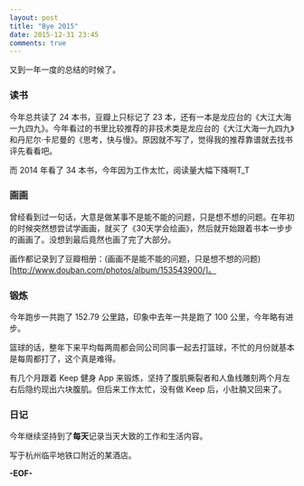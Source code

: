 ```yaml
---
layout: post
title: "Bye 2015"
date: 2015-12-31 23:45
comments: true
---
```


又到一年一度的总结的时候了。

### 读书

今年总共读了 24 本书，豆瓣上只标记了 23 本，还有一本是龙应台的《大江大海一九四九》。今年看过的书里比较推荐的非技术类是龙应台的《大江大海一九四九》和丹尼尔·卡尼曼的《思考，快与慢》。原因就不写了，觉得我的推荐靠谱就去找书评先看看吧。

而 2014 年看了 34 本书，今年因为工作太忙，阅读量大幅下降啊T_T

### 画画

曾经看到过一句话，大意是做某事不是能不能的问题，只是想不想的问题。在年初的时候突然想尝试学画画，就买了《30天学会绘画》，然后就开始跟着书本一步步的画画了。没想到最后竟然也画了完了大部分。

画作都记录到了豆瓣相册：(画画不是能不能的问题，只是想不想的问题)[http://www.douban.com/photos/album/153543900/]。

### 锻炼

今年跑步一共跑了 152.79 公里路，印象中去年一共是跑了 100 公里，今年略有进步。

篮球的话，整年下来平均每两周都会同公司同事一起去打篮球，不忙的月份就基本是每周都打了，这个真是难得。

有几个月跟着 Keep 健身 App 来锻炼，坚持了腹肌撕裂者和人鱼线雕刻两个月左右后隐约现出六块腹肌。但后来工作太忙，没有做 Keep 后，小肚腩又回来了。

### 日记

今年继续坚持到了**每天**记录当天大致的工作和生活内容。

写于杭州临平地铁口附近的某酒店。

**-EOF-**
